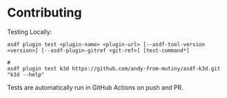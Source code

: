 # Contributing

Testing Locally:

```shell
asdf plugin test <plugin-name> <plugin-url> [--asdf-tool-version <version>] [--asdf-plugin-gitref <git-ref>] [test-command*]

#
asdf plugin test k3d https://github.com/andy-from-mutiny/asdf-k3d.git "k3d --help"
```

Tests are automatically run in GitHub Actions on push and PR.
